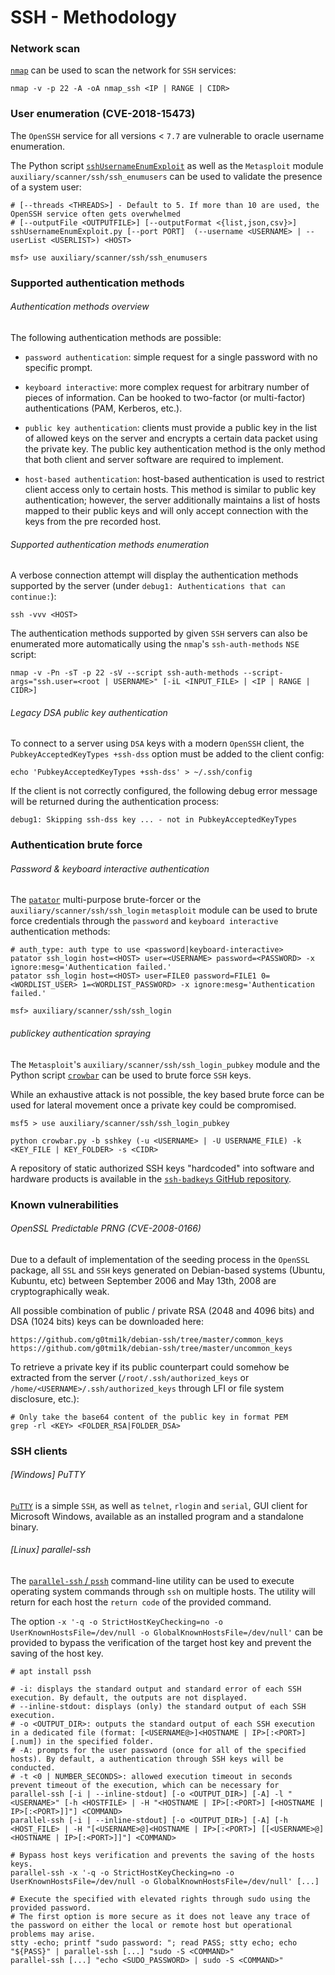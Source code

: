 # SSH - Methodology

### Network scan

[`nmap`](https://nmap.org/) can be used to scan the network for `SSH` services:

```
nmap -v -p 22 -A -oA nmap_ssh <IP | RANGE | CIDR>
```

### User enumeration (CVE-2018-15473)

The `OpenSSH` service for all versions < `7.7` are vulnerable to oracle
username enumeration.

The Python script
[`sshUsernameEnumExploit`](https://github.com/Rhynorater/CVE-2018-15473-Exploit)
as well as the `Metasploit` module `auxiliary/scanner/ssh/ssh_enumusers` can
be used to validate the presence of a system user:

```
# [--threads <THREADS>] - Default to 5. If more than 10 are used, the OpenSSH service often gets overwhelmed
# [--outputFile <OUTPUTFILE>] [--outputFormat <{list,json,csv}>]
sshUsernameEnumExploit.py [--port PORT]  (--username <USERNAME> | --userList <USERLIST>) <HOST>

msf> use auxiliary/scanner/ssh/ssh_enumusers
```

### Supported authentication methods

###### Authentication methods overview

The following authentication methods are possible:

  - `password authentication`: simple request for a single password with no
    specific prompt.

  - `keyboard interactive`: more complex request for arbitrary number of pieces
    of information. Can be hooked to two-factor (or multi-factor)
    authentications (PAM, Kerberos, etc.).

  - `public key authentication`: clients must provide a public key in the list
    of allowed keys on the server and encrypts a certain data packet using the
    private key. The public key authentication method is the only method that
    both client and server software are required to implement.

  - `host-based authentication`: host-based authentication is used to
    restrict client access only to certain hosts. This method is similar to
    public key authentication; however, the server additionally maintains a
    list of hosts mapped to their public keys and will only accept connection
    with the keys from the pre recorded host.

###### Supported authentication methods enumeration

A verbose connection attempt will display the authentication methods supported
by the server (under `debug1: Authentications that can continue:`):

```
ssh -vvv <HOST>
```

The authentication methods supported by given `SSH` servers can also be
enumerated more automatically using the `nmap`'s `ssh-auth-methods` `NSE`
script:

```
nmap -v -Pn -sT -p 22 -sV --script ssh-auth-methods --script-args="ssh.user=<root | USERNAME>" [-iL <INPUT_FILE> | <IP | RANGE | CIDR>]
```

###### Legacy DSA public key authentication

To connect to a server using `DSA` keys with a modern `OpenSSH` client, the
`PubkeyAcceptedKeyTypes +ssh-dss` option must be added to the client config:

```
echo 'PubkeyAcceptedKeyTypes +ssh-dss' > ~/.ssh/config
```

If the client is not correctly configured, the following debug error message
will be returned during the authentication process:

```
debug1: Skipping ssh-dss key ... - not in PubkeyAcceptedKeyTypes
```

### Authentication brute force

###### Password & keyboard interactive authentication

The [`patator`](https://github.com/lanjelot/patator) multi-purpose brute-forcer
or the `auxiliary/scanner/ssh/ssh_login` `metasploit` module can be used to
brute force credentials through the `password` and `keyboard interactive`
authentication methods:

```
# auth_type: auth type to use <password|keyboard-interactive>
patator ssh_login host=<HOST> user=<USERNAME> password=<PASSWORD> -x ignore:mesg='Authentication failed.'
patator ssh_login host=<HOST> user=FILE0 password=FILE1 0=<WORDLIST_USER> 1=<WORDLIST_PASSWORD> -x ignore:mesg='Authentication failed.'

msf> auxiliary/scanner/ssh/ssh_login
```

###### publickey authentication spraying

The `Metasploit`'s `auxiliary/scanner/ssh/ssh_login_pubkey` module and the
Python script [`crowbar`](https://github.com/galkan/crowbar) can be used to
brute force `SSH` keys.

While an exhaustive attack is not possible, the key based brute force can be
used for lateral movement once a private key could be compromised.

```
msf5 > use auxiliary/scanner/ssh/ssh_login_pubkey

python crowbar.py -b sshkey (-u <USERNAME> | -U USERNAME_FILE) -k <KEY_FILE | KEY_FOLDER> -s <CIDR>
```

A repository of static authorized SSH keys "hardcoded" into software and
hardware products is available in the
[`ssh-badkeys` GitHub repository](https://github.com/rapid7/ssh-badkeys).

### Known vulnerabilities

###### OpenSSL Predictable PRNG (CVE-2008-0166)

Due to a default of implementation of the seeding process in the `OpenSSL`
package, all `SSL` and `SSH` keys generated on Debian-based systems (Ubuntu,
Kubuntu, etc) between September 2006 and May 13th, 2008 are cryptographically
weak.

All possible combination of public / private RSA (2048 and 4096 bits) and DSA
(1024 bits) keys can be downloaded here:

```
https://github.com/g0tmi1k/debian-ssh/tree/master/common_keys
https://github.com/g0tmi1k/debian-ssh/tree/master/uncommon_keys
```

To retrieve a private key if its public counterpart could somehow be extracted
from the server (`/root/.ssh/authorized_keys` or
`/home/<USERNAME>/.ssh/authorized_keys` through LFI or file system disclosure,
etc.):

```
# Only take the base64 content of the public key in format PEM
grep -rl <KEY> <FOLDER_RSA|FOLDER_DSA>
```

### SSH clients

###### [Windows] PuTTY

[`PuTTY`](https://www.putty.org/) is a simple `SSH`, as well as `telnet`,
`rlogin` and `serial`, GUI client for Microsoft Windows, available as an
installed program and a standalone binary.

###### [Linux] parallel-ssh

The [`parallel-ssh` / `pssh`](https://github.com/ParallelSSH/parallel-ssh)
command-line utility can be used to execute operating system commands through
`ssh` on multiple hosts. The utility will return for each host the
`return code` of the provided command.

The option `-x '-q -o StrictHostKeyChecking=no -o UserKnownHostsFile=/dev/null -o GlobalKnownHostsFile=/dev/null'` can be provided to bypass the verification of
the target host key and prevent the saving of the host key.

```
# apt install pssh

# -i: displays the standard output and standard error of each SSH execution. By default, the outputs are not displayed.
# --inline-stdout: displays (only) the standard output of each SSH execution.
# -o <OUTPUT_DIR>: outputs the standard output of each SSH execution in a dedicated file (format: [<USERNAME@>]<HOSTNAME | IP>[:<PORT>][.num]) in the specified folder.
# -A: prompts for the user password (once for all of the specified hosts). By default, a authentication through SSH keys will be conducted.
# -t <0 | NUMBER_SECONDS>: allowed execution timeout in seconds prevent timeout of the execution, which can be necessary for
parallel-ssh [-i | --inline-stdout] [-o <OUTPUT_DIR>] [-A] -l "<USERNAME>" [-h <HOSTFILE> | -H "<HOSTNAME | IP>[:<PORT>] [<HOSTNAME | IP>[:<PORT>]]"] <COMMAND>
parallel-ssh [-i | --inline-stdout] [-o <OUTPUT_DIR>] [-A] [-h <HOST_FILE> | -H "[<USERNAME>@]<HOSTNAME | IP>[:<PORT>] [[<USERNAME>@]<HOSTNAME | IP>[:<PORT>]]"] <COMMAND>

# Bypass host keys verification and prevents the saving of the hosts keys.
parallel-ssh -x '-q -o StrictHostKeyChecking=no -o UserKnownHostsFile=/dev/null -o GlobalKnownHostsFile=/dev/null' [...]

# Execute the specified with elevated rights through sudo using the provided password.
# The first option is more secure as it does not leave any trace of the password on either the local or remote host but operational problems may arise.
stty -echo; printf "sudo password: "; read PASS; stty echo; echo "${PASS}" | parallel-ssh [...] "sudo -S <COMMAND>"
parallel-ssh [...] "echo <SUDO_PASSWORD> | sudo -S <COMMAND>"
```
